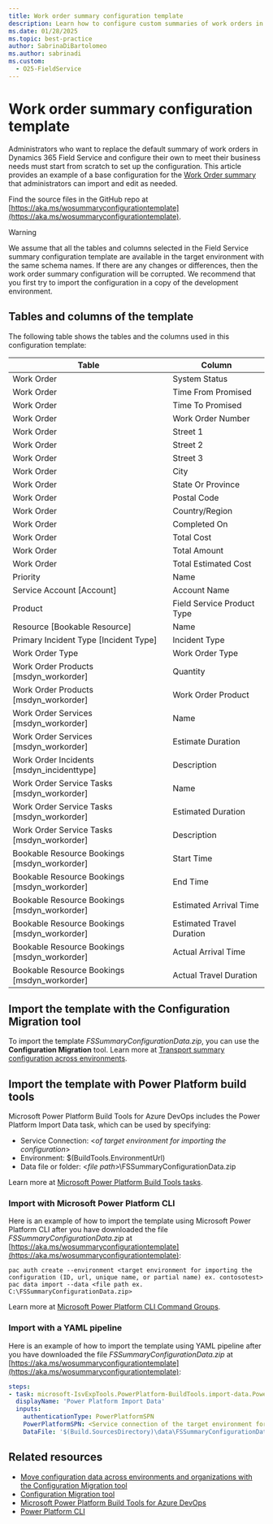 ```yaml
---
title: Work order summary configuration template
description: Learn how to configure custom summaries of work orders in Dynamics 365 Field Service by importing and editing a base configuration.
ms.date: 01/28/2025
ms.topic: best-practice
author: SabrinaDiBartolomeo
ms.author: sabrinadi
ms.custom:
  - O25-FieldService
---
```


# Work order summary configuration template

Administrators who want to replace the default summary of work orders in Dynamics 365 Field Service and configure their own to meet their business needs must start from scratch to set up the configuration. This article provides an example of a base configuration for the [Work Order summary](/dynamics365/field-service/work-order-recap#summary-configuration-preview) that administrators can import and edit as needed.

Find the source files in the GitHub repo at [https://aka.ms/wosummaryconfigurationtemplate](https://aka.ms/wosummaryconfigurationtemplate).

> [!WARNING]
> We assume that all the tables and columns selected in the Field Service summary configuration template are available in the target environment with the same schema names. If there are any changes or differences, then the work order summary configuration will be corrupted.
> We recommend that you first try to import the configuration in a copy of the development environment.


## Tables and columns of the template

The following table shows the tables and the columns used in this configuration template:

|Table                                                           |Column                      |
|----------------------------------------------------------------|----------------------------|
|Work Order                                                      |System Status               |
|Work Order                                                      |Time From Promised          |
|Work Order                                                      |Time To Promised            |
|Work Order                                                      |Work Order Number           |
|Work Order                                                      |Street 1                    |
|Work Order                                                      |Street 2                    |
|Work Order                                                      |Street 3                    |
|Work Order                                                      |City                        |
|Work Order                                                      |State Or Province           |
|Work Order                                                      |Postal Code                 |
|Work Order                                                      |Country/Region              |
|Work Order                                                      |Completed On                |
|Work Order                                                      |Total Cost                  |
|Work Order                                                      |Total Amount                |
|Work Order                                                      |Total Estimated Cost        |
|Priority                                                        |Name                        |
|Service Account \[Account\]                                     |Account Name                |
|Product                                                         |Field Service Product Type  |
|Resource \[Bookable Resource\]                                  |Name                        |
|Primary Incident Type \[Incident Type\]                         |Incident Type               |
|Work Order Type                                                 |Work Order Type             |
|Work Order Products \[msdyn_workorder\]                         |Quantity                    |
|Work Order Products \[msdyn_workorder\]                         |Work Order Product          |
|Work Order Services \[msdyn_workorder\]                         |Name                        |
|Work Order Services \[msdyn_workorder\]                         |Estimate Duration           |
|Work Order Incidents \[msdyn_incidenttype\]                     |Description                 |
|Work Order Service Tasks \[msdyn_workorder\]                    |Name                        |
|Work Order Service Tasks \[msdyn_workorder\]                    |Estimated Duration          |
|Work Order Service Tasks \[msdyn_workorder\]                    |Description                 |
|Bookable Resource Bookings \[msdyn_workorder\]                  |Start Time                  |
|Bookable Resource Bookings \[msdyn_workorder\]                  |End Time                    |
|Bookable Resource Bookings \[msdyn_workorder\]                  |Estimated Arrival Time      |
|Bookable Resource Bookings \[msdyn_workorder\]                  |Estimated Travel Duration   |
|Bookable Resource Bookings \[msdyn_workorder\]                  |Actual Arrival Time         |
|Bookable Resource Bookings \[msdyn_workorder\]                  |Actual Travel Duration      |

## Import the template with the Configuration Migration tool

To import the template *FSSummaryConfigurationData.zip*, you can use the **Configuration Migration** tool. Learn more at [Transport summary configuration across environments](field-service-deploy-transport-summary-configuration.md). 

## Import the template with Power Platform build tools

Microsoft Power Platform Build Tools for Azure DevOps includes the Power Platform Import Data task, which can be used by specifying:

- Service Connection: \<*of target environment for importing the configuration*\>
- Environment: $(BuildTools.EnvironmentUrl)
- Data file or folder: \<*file path*\>\FSSummaryConfigurationData.zip

Learn more at [Microsoft Power Platform Build Tools tasks](/power-platform/alm/devops-build-tool-tasks?#import-dataverse-data).

### Import with Microsoft Power Platform CLI

Here is an example of how to import the template using Microsoft Power Platform CLI after you have downloaded the file *FSSummaryConfigurationData.zip* at [https://aka.ms/wosummaryconfigurationtemplate](https://aka.ms/wosummaryconfigurationtemplate):

```
pac auth create --environment <target environment for importing the configuration (ID, url, unique name, or partial name) ex. contosotest>
pac data import --data <file path ex. C:\FSSummaryConfigurationData.zip>
```

Learn more at [Microsoft Power Platform CLI Command Groups](/power-platform/developer/cli/reference/data).

### Import with a YAML pipeline

Here is an example of how to import the template using YAML pipeline after you have downloaded the file *FSSummaryConfigurationData.zip* at [https://aka.ms/wosummaryconfigurationtemplate](https://aka.ms/wosummaryconfigurationtemplate):

```yml
steps:
- task: microsoft-IsvExpTools.PowerPlatform-BuildTools.import-data.PowerPlatformImportData@2
  displayName: 'Power Platform Import Data'
  inputs:
    authenticationType: PowerPlatformSPN
    PowerPlatformSPN: <Service connection of the target environment for importing the configuration name ex. contosotest>
    DataFile: '$(Build.SourcesDirectory)\data\FSSummaryConfigurationData.zip'
```

## Related resources

- [Move configuration data across environments and organizations with the Configuration Migration tool](/power-platform/admin/manage-configuration-data)
- [Configuration Migration tool](/power-platform/alm/configure-and-deploy-tools)
- [Microsoft Power Platform Build Tools for Azure DevOps](/power-platform/alm/devops-build-tools)
- [Power Platform CLI](/power-platform/developer/cli/introduction?tabs=windows)

